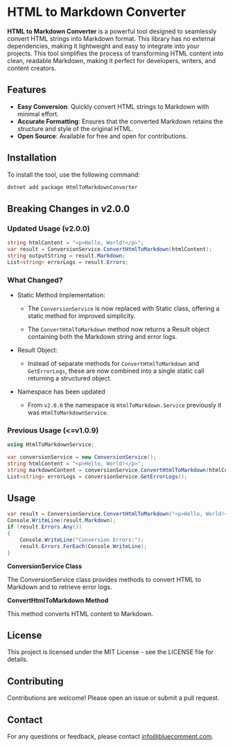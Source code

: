 ﻿# HTML to Markdown Converter

**HTML to Markdown Converter** is a powerful tool designed to seamlessly convert HTML strings into Markdown format.  This library has no external dependencies, making it lightweight and easy to integrate into your projects. This tool simplifies the process of transforming HTML content into clean, readable Markdown, making it perfect for developers, writers, and content creators.

## Features

- **Easy Conversion**: Quickly convert HTML strings to Markdown with minimal effort.
- **Accurate Formatting**: Ensures that the converted Markdown retains the structure and style of the original HTML.
- **Open Source**: Available for free and open for contributions.

## Installation

To install the tool, use the following command:

```Bash
dotnet add package HtmlToMarkdownConverter

```

## Breaking Changes in v2.0.0

### Updated Usage (v2.0.0)

```csharp
string htmlContent = "<p>Hello, World!</p>";
var result = ConversionService.ConvertHtmlToMarkdown(htmlContent);
string outputString = result.Markdown; 
List<string> errorLogs = result.Errors; 
```

### What Changed?

- Static Method Implementation:

	- The `ConversionService` is now replaced with Static class, offering a static method for improved simplicity.

	- The `ConvertHtmlToMarkdown` method now returns a Result object containing both the Markdown string and error logs.

- Result Object:

	- Instead of separate methods for `ConvertHtmlToMarkdown` and `GetErrorLogs`, these are now combined into a single static call returning a structured object.

- Namespace has been updated
	
	- From `v2.0.0` the namespace is `HtmlToMarkdown.Service` previously it was `HtmlToMarkdownService`.

### Previous Usage (<=v1.0.9)

```csharp
using HtmlToMarkdownService;

var conversionService = new ConversionService();
string htmlContent = "<p>Hello, World!</p>";
string markdownContent = conversionService.ConvertHtmlToMarkdown(htmlContent);
List<string> errorLogs = conversionService.GetErrorLogs();
```

## Usage

```csharp
var result = ConversionService.ConvertHtmlToMarkdown("<p>Hello, World!</p>");
Console.WriteLine(result.Markdown);
if (result.Errors.Any())
{
    Console.WriteLine("Conversion Errors:");
    result.Errors.ForEach(Console.WriteLine);
}
```

**ConversionService Class**

The ConversionService class provides methods to convert HTML to Markdown and to retrieve error logs.

**ConvertHtmlToMarkdown Method**

This method converts HTML content to Markdown.

## License

This project is licensed under the MIT License - see the LICENSE file for details.

## Contributing

Contributions are welcome! Please open an issue or submit a pull request.

## Contact

For any questions or feedback, please contact info@bluecomment.com.